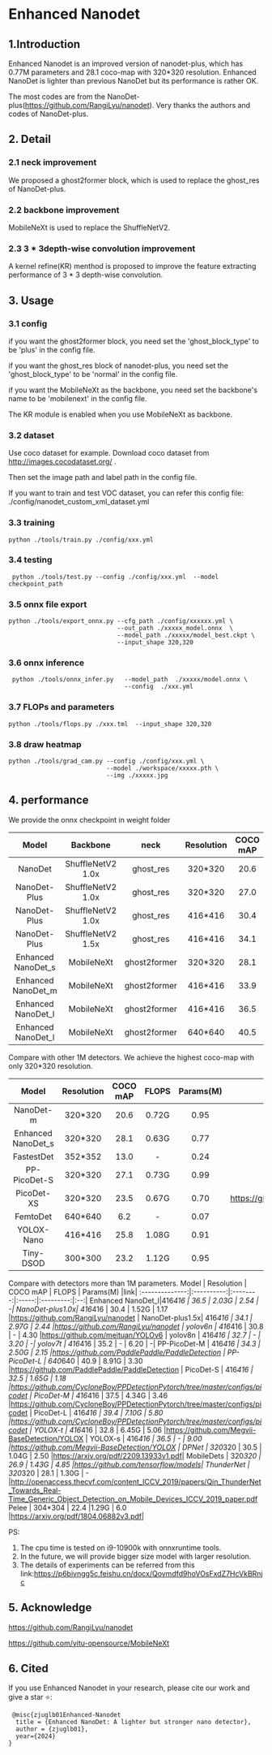 # Enhanced Nanodet

## 1.Introduction

Enhanced Nanodet is an improved version of nanodet-plus, which has 0.77M parameters and 28.1 coco-map with 320*320 resolution. Enhanced NanoDet is lighter than previous NanoDet but its performance is rather OK. 

The most codes are from the NanoDet-plus(https://github.com/RangiLyu/nanodet). Very thanks the authors and codes of NanoDet-plus. 

## 2. Detail

### 2.1 neck improvement

We proposed a ghost2former block, which is used to replace the ghost_res of NanoDet-plus.

### 2.2 backbone improvement
MobileNeXt is used to replace the ShuffleNetV2.

### 2.3 3 * 3depth-wise convolution improvement
A kernel refine(KR) menthod is proposed to improve the feature extracting performance of 3 * 3 depth-wise convolution.

## 3. Usage

### 3.1 config
if you want the ghost2former block, you need set the 'ghost_block_type' to be 'plus' in the config file.

if you want the ghost_res block of nanodet-plus, you need set the 'ghost_block_type' to be 'normal' in the config file.

if you want the MobileNeXt as the backbone, you need set the backbone's name to be 'mobilenext' in the config file.

The KR module is enabled when you use MobileNeXt as backbone.

### 3.2 dataset

Use coco dataset for example. Download coco dataset from http://images.cocodataset.org/ .

Then set the image path and label path in the config file. 

If you want to train and test VOC dataset, you can refer this config file: ./config/nanodet_custom_xml_dataset.yml



### 3.3 training

```shell
python ./tools/train.py ./config/xxx.yml

```

### 3.4 testing
```shell
 python ./tools/test.py --config ./config/xxx.yml  --model checkpoint_path

```
### 3.5 onnx file export
```shell
python ./tools/export_onnx.py --cfg_path ./config/xxxxxx.yml \
                              --out_path ./xxxxx_model.onnx  \
                              --model_path ./xxxxx/model_best.ckpt \
                              --input_shape 320,320
```
### 3.6 onnx inference
```shell
 python ./tools/onnx_infer.py   --model_path  ./xxxxx/model.onnx \
                                --config  ./xxx.yml
```

### 3.7 FLOPs and parameters 
```shell
python ./tools/flops.py ./xxx.tml  --input_shape 320,320
```

### 3.8 draw heatmap
```shell
python ./tools/grad_cam.py --config ./config/xxx.yml \
                           --model ./workspace/xxxxx.pth \
                           --img ./xxxxx.jpg
```
## 4. performance

We provide the onnx checkpoint in weight folder  

Model           |     Backbone      |  neck        |Resolution | COCO mAP | FLOPS | Params(M) |cpu-time|
:--------------:|:-----------------:|:------------:|:----------:|:--------:|:-----:|:------:|:--:|
NanoDet         | ShuffleNetV2 1.0x |  ghost_res   |320*320   |   20.6   | 0.72G | 0.95   |  -  |
NanoDet-Plus    | ShuffleNetV2 1.0x |  ghost_res   |320*320   |   27.0   | 0.90G | 1.17   | 6ms |
NanoDet-Plus    | ShuffleNetV2 1.0x |  ghost_res   |416*416   |   30.4   | 1.52G | 1.17   | 9ms |
NanoDet-Plus    | ShuffleNetV2 1.5x |  ghost_res   |416*416   |   34.1   | 2.97G | 2.44   | 12ms|
Enhanced NanoDet_s     |  MobileNeXt       | ghost2former |320*320   |   28.1   | 0.63G | 0.77   | 6ms |
Enhanced NanoDet_m     |  MobileNeXt       | ghost2former |416*416   |   33.9   | 1.30G | 1.25   | 9ms|
Enhanced NanoDet_l     |  MobileNeXt       | ghost2former |416*416   |   36.5   | 2.03G | 2.54   | 13ms|
Enhanced NanoDet_l     |  MobileNeXt       | ghost2former |640*640   |   40.5   | - | 2.54   | - |



Compare with other 1M detectors. We achieve the highest coco-map with only 320*320 resolution.

Model           | Resolution | COCO mAP | FLOPS | Params(M) |link|
:--------------:|:----------:|:--------:|:-----:|:---------:|:--:|
NanoDet-m       |  320*320   |   20.6   | 0.72G | 0.95   |https://github.com/RangiLyu/nanodet |
Enhanced NanoDet_s       |  320*320   |   28.1   | 0.63G | 0.77   | -  |
FastestDet      |  352*352   |   13.0   |  -    | 0.24   |https://github.com/dog-qiuqiu/FastestDet |
PP-PicoDet-S    |  320*320   |   27.1   | 0.73G | 0.99   |https://github.com/PaddlePaddle/PaddleDetection |
PicoDet-XS      |  320*320   |   23.5   | 0.67G | 0.70   |https://github.com/CycloneBoy/PPDetectionPytorch/tree/master/configs/picodet |
FemtoDet        |  640*640   |   6.2    |  -    | 0.07   |https://github.com/yh-pengtu/FemtoDet     |
YOLOX-Nano      |  416*416   |   25.8   | 1.08G | 0.91   |https://github.com/Megvii-BaseDetection/YOLOX |
Tiny-DSOD       |  300*300   |   23.2   | 1.12G | 0.95   |https://github.com/lyxok1/Tiny-DSOD  |

Compare with detectors more than 1M parameters.
Model           | Resolution | COCO mAP | FLOPS | Params(M) |link|
:--------------:|:----------:|:--------:|:-----:|:---------:|:--:|
Enhanced NanoDet_l|416*416   |   36.5   | 2.03G | 2.54   | -|
NanoDet-plus1.0x|  416*416   |   30.4   | 1.52G | 1.17   |https://github.com/RangiLyu/nanodet |
NanoDet-plus1.5x|  416*416   |   34.1   | 2.97G | 2.44   |https://github.com/RangiLyu/nanodet |
yolov6n         |  416*416   |   30.8   |  -    | 4.30   |https://github.com/meituan/YOLOv6 |
yolov8n         |  416*416   |   32.7   |   -   | 3.20   | -|
yolov7t         |  416*416   |   35.2   |   -   | 6.20   | -|
PP-PicoDet-M    |  416*416   |   34.3   | 2.50G | 2.15   |https://github.com/PaddlePaddle/PaddleDetection |
PP-PicoDet-L    |  640*640   |   40.9   | 8.91G | 3.30   |https://github.com/PaddlePaddle/PaddleDetection |
PicoDet-S       |  416*416   |   32.5   | 1.65G | 1.18   |https://github.com/CycloneBoy/PPDetectionPytorch/tree/master/configs/picodet |
PicoDet-M       |  416*416   |   37.5   | 4.34G | 3.46   |https://github.com/CycloneBoy/PPDetectionPytorch/tree/master/configs/picodet |
PicoDet-L       |  416*416   |   39.4   | 7.10G | 5.80   |https://github.com/CycloneBoy/PPDetectionPytorch/tree/master/configs/picodet |
YOLOX-t         |  416*416   |   32.8   | 6.45G | 5.06   |https://github.com/Megvii-BaseDetection/YOLOX |
YOLOX-s         |  416*416   |   36.5   |   -   | 9.00   |https://github.com/Megvii-BaseDetection/YOLOX |
DPNet           |  320*320   |   30.5   | 1.04G | 2.50   |https://arxiv.org/pdf/2209.13933v1.pdf|
MobileDets      |  320*320   |   26.9   | 1.43G | 4.85   |https://github.com/tensorflow/models|
ThunderNet      |  320*320   |   28.1   | 1.30G | -      |http://openaccess.thecvf.com/content_ICCV_2019/papers/Qin_ThunderNet_Towards_Real-Time_Generic_Object_Detection_on_Mobile_Devices_ICCV_2019_paper.pdf
Pelee           |  304*304   |    22.4   |1.29G | 6.0    |https://arxiv.org/pdf/1804.06882v3.pdf|


PS:
1. The cpu time is tested on i9-10900k with onnxruntime tools.
2. In the future, we will provide bigger size model with larger resolution. 
3. The details of experiments can be referred from this link:https://p6bivngg5c.feishu.cn/docx/Qovmdfd9hoVOsFxdZ7HcVkBRnjc

## 5. Acknowledge

https://github.com/RangiLyu/nanodet

https://github.com/yitu-opensource/MobileNeXt

## 6. Cited
If you use Enhanced Nanodet in your research, please cite our work and give a star ⭐:
```
 @misc{zjuglb01Enhanced-Nanodet
  title = {Enhanced NanoDet: A lighter but stronger nano detector},
  author = {zjuglb01},
  year={2024}
}
```